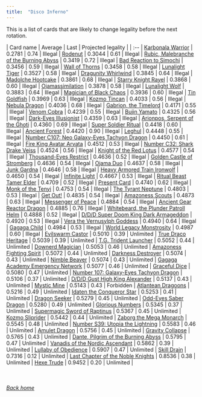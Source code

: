 ```yaml
---
title:  "Disco Inferno"
---
```


This is a list of cards that are likely to change legality before the next rotation.

| Card name | Average | Last | Projected legality |
| :-- |
[Karbonala Warrior](https://db.ygoprodeck.com/card/?search=Karbonala%20Warrior) | 0.2781 | 0.74 | Illegal |
[Rodenut](https://db.ygoprodeck.com/card/?search=Rodenut) | 0.3044 | 0.61 | Illegal |
[Rubic, Malebranche of the Burning Abyss](https://db.ygoprodeck.com/card/?search=Rubic,%20Malebranche%20of%20the%20Burning%20Abyss) | 0.3419 | 0.72 | Illegal |
[Bad Reaction to Simochi](https://db.ygoprodeck.com/card/?search=Bad%20Reaction%20to%20Simochi) | 0.3456 | 0.59 | Illegal |
[Wall of Thorns](https://db.ygoprodeck.com/card/?search=Wall%20of%20Thorns) | 0.3458 | 0.58 | Illegal |
[Lunalight Tiger](https://db.ygoprodeck.com/card/?search=Lunalight%20Tiger) | 0.3527 | 0.58 | Illegal |
[Dragunity Whirlwind](https://db.ygoprodeck.com/card/?search=Dragunity%20Whirlwind) | 0.3845 | 0.64 | Illegal |
[Madolche Hootcake](https://db.ygoprodeck.com/card/?search=Madolche%20Hootcake) | 0.3861 | 0.68 | Illegal |
[Starry Knight Rayel](https://db.ygoprodeck.com/card/?search=Starry%20Knight%20Rayel) | 0.3868 | 0.60 | Illegal |
[Ojamassimilation](https://db.ygoprodeck.com/card/?search=Ojamassimilation) | 0.3878 | 0.58 | Illegal |
[Lunalight Wolf](https://db.ygoprodeck.com/card/?search=Lunalight%20Wolf) | 0.3883 | 0.64 | Illegal |
[Magician of Black Chaos](https://db.ygoprodeck.com/card/?search=Magician%20of%20Black%20Chaos) | 0.3936 | 0.60 | Illegal |
[Tin Goldfish](https://db.ygoprodeck.com/card/?search=Tin%20Goldfish) | 0.3969 | 0.63 | Illegal |
[Kozmo Tincan](https://db.ygoprodeck.com/card/?search=Kozmo%20Tincan) | 0.4033 | 0.56 | Illegal |
[Nebula Dragon](https://db.ygoprodeck.com/card/?search=Nebula%20Dragon) | 0.4036 | 0.68 | Illegal |
[Gabrion, the Timelord](https://db.ygoprodeck.com/card/?search=Gabrion,%20the%20Timelord) | 0.4171 | 0.55 | Illegal |
[Venom Cobra](https://db.ygoprodeck.com/card/?search=Venom%20Cobra) | 0.4239 | 0.55 | Illegal |
[Bujin Yamato](https://db.ygoprodeck.com/card/?search=Bujin%20Yamato) | 0.4325 | 0.56 | Illegal |
[Dark-Eyes Illusionist](https://db.ygoprodeck.com/card/?search=Dark-Eyes%20Illusionist) | 0.4359 | 0.63 | Illegal |
[Arionpos, Serpent of the Ghoti](https://db.ygoprodeck.com/card/?search=Arionpos,%20Serpent%20of%20the%20Ghoti) | 0.4360 | 0.69 | Illegal |
[Super Soldier Ritual](https://db.ygoprodeck.com/card/?search=Super%20Soldier%20Ritual) | 0.4418 | 0.60 | Illegal |
[Ancient Forest](https://db.ygoprodeck.com/card/?search=Ancient%20Forest) | 0.4420 | 0.90 | Illegal |
[Leghul](https://db.ygoprodeck.com/card/?search=Leghul) | 0.4448 | 0.55 | Illegal |
[Number C107: Neo Galaxy-Eyes Tachyon Dragon](https://db.ygoprodeck.com/card/?search=Number%20C107:%20Neo%20Galaxy-Eyes%20Tachyon%20Dragon) | 0.4450 | 0.61 | Illegal |
[Fire King Avatar Arvata](https://db.ygoprodeck.com/card/?search=Fire%20King%20Avatar%20Arvata) | 0.4512 | 0.53 | Illegal |
[Number C32: Shark Drake Veiss](https://db.ygoprodeck.com/card/?search=Number%20C32:%20Shark%20Drake%20Veiss) | 0.4524 | 0.56 | Illegal |
[Knight of the Red Lotus](https://db.ygoprodeck.com/card/?search=Knight%20of%20the%20Red%20Lotus) | 0.4577 | 0.54 | Illegal |
[Thousand-Eyes Restrict](https://db.ygoprodeck.com/card/?search=Thousand-Eyes%20Restrict) | 0.4636 | 0.52 | Illegal |
[Golden Castle of Stromberg](https://db.ygoprodeck.com/card/?search=Golden%20Castle%20of%20Stromberg) | 0.4636 | 0.54 | Illegal |
[Ojama Duo](https://db.ygoprodeck.com/card/?search=Ojama%20Duo) | 0.4637 | 0.58 | Illegal |
[Junk Gardna](https://db.ygoprodeck.com/card/?search=Junk%20Gardna) | 0.4646 | 0.58 | Illegal |
[Heavy Armored Train Ironwolf](https://db.ygoprodeck.com/card/?search=Heavy%20Armored%20Train%20Ironwolf) | 0.4650 | 0.54 | Illegal |
[Infinite Light](https://db.ygoprodeck.com/card/?search=Infinite%20Light) | 0.4667 | 0.53 | Illegal |
[Ritual Beast Tamer Elder](https://db.ygoprodeck.com/card/?search=Ritual%20Beast%20Tamer%20Elder) | 0.4709 | 0.52 | Illegal |
[Present Card](https://db.ygoprodeck.com/card/?search=Present%20Card) | 0.4740 | 0.62 | Illegal |
[Monk of the Tenyi](https://db.ygoprodeck.com/card/?search=Monk%20of%20the%20Tenyi) | 0.4753 | 0.54 | Illegal |
[The Tyrant Neptune](https://db.ygoprodeck.com/card/?search=The%20Tyrant%20Neptune) | 0.4803 | 0.53 | Illegal |
[Get Out!](https://db.ygoprodeck.com/card/?search=Get%20Out!) | 0.4835 | 0.54 | Illegal |
[Amazoness Scouts](https://db.ygoprodeck.com/card/?search=Amazoness%20Scouts) | 0.4873 | 0.63 | Illegal |
[Messenger of Peace](https://db.ygoprodeck.com/card/?search=Messenger%20of%20Peace) | 0.4884 | 0.54 | Illegal |
[Ancient Gear Reactor Dragon](https://db.ygoprodeck.com/card/?search=Ancient%20Gear%20Reactor%20Dragon) | 0.4885 | 0.76 | Illegal |
[Whitebeard, the Plunder Patroll Helm](https://db.ygoprodeck.com/card/?search=Whitebeard,%20the%20Plunder%20Patroll%20Helm) | 0.4888 | 0.52 | Illegal |
[D/D/D Super Doom King Dark Armageddon](https://db.ygoprodeck.com/card/?search=D/D/D%20Super%20Doom%20King%20Dark%20Armageddon) | 0.4920 | 0.53 | Illegal |
[Vera the Vernusylph Goddess](https://db.ygoprodeck.com/card/?search=Vera%20the%20Vernusylph%20Goddess) | 0.4940 | 0.64 | Illegal |
[Gagaga Child](https://db.ygoprodeck.com/card/?search=Gagaga%20Child) | 0.4984 | 0.53 | Illegal |
[World Legacy Monstrosity](https://db.ygoprodeck.com/card/?search=World%20Legacy%20Monstrosity) | 0.4987 | 0.60 | Illegal |
[Evilswarm Castor](https://db.ygoprodeck.com/card/?search=Evilswarm%20Castor) | 0.5010 | 0.39 | Unlimited |
[True Draco Heritage](https://db.ygoprodeck.com/card/?search=True%20Draco%20Heritage) | 0.5039 | 0.39 | Unlimited |
[T.G. Trident Launcher](https://db.ygoprodeck.com/card/?search=T.G.%20Trident%20Launcher) | 0.5052 | 0.44 | Unlimited |
[Downerd Magician](https://db.ygoprodeck.com/card/?search=Downerd%20Magician) | 0.5053 | 0.46 | Unlimited |
[Amazoness Fighting Spirit](https://db.ygoprodeck.com/card/?search=Amazoness%20Fighting%20Spirit) | 0.5072 | 0.44 | Unlimited |
[Darkness Destroyer](https://db.ygoprodeck.com/card/?search=Darkness%20Destroyer) | 0.5074 | 0.43 | Unlimited |
[Nimble Beaver](https://db.ygoprodeck.com/card/?search=Nimble%20Beaver) | 0.5074 | 0.43 | Unlimited |
[Gagaga Academy Emergency Network](https://db.ygoprodeck.com/card/?search=Gagaga%20Academy%20Emergency%20Network) | 0.5077 | 0.46 | Unlimited |
[Graceful Dice](https://db.ygoprodeck.com/card/?search=Graceful%20Dice) | 0.5080 | 0.47 | Unlimited |
[Number 107: Galaxy-Eyes Tachyon Dragon](https://db.ygoprodeck.com/card/?search=Number%20107:%20Galaxy-Eyes%20Tachyon%20Dragon) | 0.5106 | 0.37 | Unlimited |
[D/D/D Gust High King Alexander](https://db.ygoprodeck.com/card/?search=D/D/D%20Gust%20High%20King%20Alexander) | 0.5137 | 0.43 | Unlimited |
[Mystic Mine](https://db.ygoprodeck.com/card/?search=Mystic%20Mine) | 0.5143 | 0.43 | Forbidden |
[Atlantean Dragoons](https://db.ygoprodeck.com/card/?search=Atlantean%20Dragoons) | 0.5216 | 0.49 | Unlimited |
[Idaten the Conqueror Star](https://db.ygoprodeck.com/card/?search=Idaten%20the%20Conqueror%20Star) | 0.5253 | 0.41 | Unlimited |
[Dragon Seeker](https://db.ygoprodeck.com/card/?search=Dragon%20Seeker) | 0.5279 | 0.45 | Unlimited |
[Odd-Eyes Saber Dragon](https://db.ygoprodeck.com/card/?search=Odd-Eyes%20Saber%20Dragon) | 0.5280 | 0.49 | Unlimited |
[Glorious Numbers](https://db.ygoprodeck.com/card/?search=Glorious%20Numbers) | 0.5345 | 0.37 | Unlimited |
[Supermagic Sword of Raptinus](https://db.ygoprodeck.com/card/?search=Supermagic%20Sword%20of%20Raptinus) | 0.5367 | 0.45 | Unlimited |
[Kozmo Sliprider](https://db.ygoprodeck.com/card/?search=Kozmo%20Sliprider) | 0.5442 | 0.44 | Unlimited |
[Zaborg the Mega Monarch](https://db.ygoprodeck.com/card/?search=Zaborg%20the%20Mega%20Monarch) | 0.5545 | 0.48 | Unlimited |
[Number S39: Utopia the Lightning](https://db.ygoprodeck.com/card/?search=Number%20S39:%20Utopia%20the%20Lightning) | 0.5583 | 0.46 | Unlimited |
[Amulet Dragon](https://db.ygoprodeck.com/card/?search=Amulet%20Dragon) | 0.5756 | 0.45 | Unlimited |
[Gravity Collapse](https://db.ygoprodeck.com/card/?search=Gravity%20Collapse) | 0.5765 | 0.43 | Unlimited |
[Dante, Pilgrim of the Burning Abyss](https://db.ygoprodeck.com/card/?search=Dante,%20Pilgrim%20of%20the%20Burning%20Abyss) | 0.5795 | 0.47 | Unlimited |
[Vanadis of the Nordic Ascendant](https://db.ygoprodeck.com/card/?search=Vanadis%20of%20the%20Nordic%20Ascendant) | 0.5862 | 0.39 | Unlimited |
[Lullaby of Obedience](https://db.ygoprodeck.com/card/?search=Lullaby%20of%20Obedience) | 0.5907 | 0.47 | Unlimited |
[Skill Drain](https://db.ygoprodeck.com/card/?search=Skill%20Drain) | 0.7316 | 0.12 | Unlimited |
[Last Chapter of the Noble Knights](https://db.ygoprodeck.com/card/?search=Last%20Chapter%20of%20the%20Noble%20Knights) | 0.8536 | 0.38 | Unlimited |
[Hexe Trude](https://db.ygoprodeck.com/card/?search=Hexe%20Trude) | 0.9452 | 0.20 | Unlimited |

<br>

###### [Back home](index)